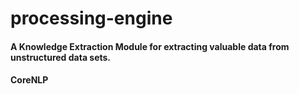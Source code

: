 # processing-engine
#### A Knowledge Extraction Module for extracting valuable data from unstructured data sets. 
#### CoreNLP
